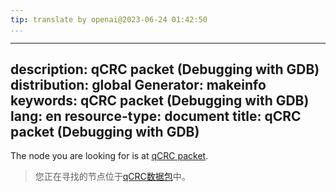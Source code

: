 ```yaml
---
tip: translate by openai@2023-06-24 01:42:50
...
```

---
description: qCRC packet (Debugging with GDB)
distribution: global
Generator: makeinfo
keywords: qCRC packet (Debugging with GDB)
lang: en
resource-type: document
title: qCRC packet (Debugging with GDB)
---

The node you are looking for is at [qCRC packet](General-Query-Packets.html#qCRC-packet).

> 您正在寻找的节点位于[qCRC数据包](General-Query-Packets.html#qCRC-packet)中。
